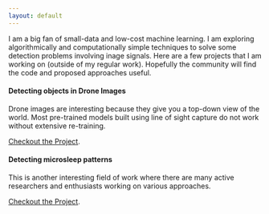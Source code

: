```yaml
---
layout: default
---
```


<!--- Text can be **bold**, _italic_, or ~~strikethrough~~. --->

I am a big fan of small-data and low-cost machine learning. I am exploring algorithmically and computationally simple techniques to solve some detection problems involving inage signals. Here are a few projects that I am working on (outside of my regular work). Hopefully the community will find the code and proposed approaches useful. 

#### Detecting objects in Drone Images
Drone images are interesting because they give you a top-down view of the world. Most pre-trained models built using line of sight capture do not work without extensive re-training. 

[Checkout the Project](https://github.com/ravigt/Nautilus/tree/main/DroneVision).

#### Detecting microsleep patterns
This is another interesting field of work where there are many active researchers and enthusiasts working on various approaches. 

[Checkout the Project](https://github.com/ravigt/Nautilus/tree/main/MicroSleep).
 
